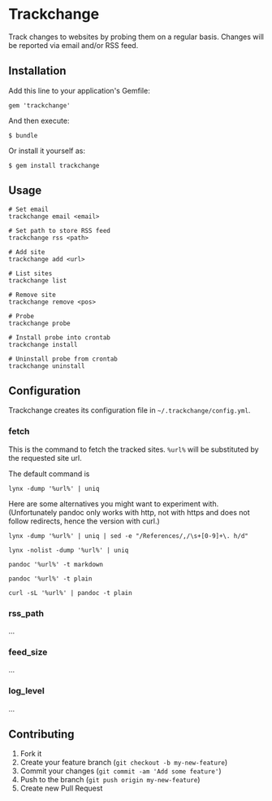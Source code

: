# Trackchange

Track changes to websites by probing them on a regular basis. Changes
will be reported via email and/or RSS feed.


## Installation

Add this line to your application's Gemfile:

    gem 'trackchange'

And then execute:

    $ bundle

Or install it yourself as:

    $ gem install trackchange


## Usage

    # Set email
    trackchange email <email>

    # Set path to store RSS feed
    trackchange rss <path>

    # Add site
    trackchange add <url>

    # List sites
    trackchange list

    # Remove site
    trackchange remove <pos>

    # Probe
    trackchange probe

    # Install probe into crontab
    trackchange install

    # Uninstall probe from crontab
    trackchange uninstall


## Configuration

Trackchange creates its configuration file in `~/.trackchange/config.yml`.

### fetch

This is the command to fetch the tracked sites. `%url%` will be
substituted by the requested site url.

The default command is

    lynx -dump '%url%' | uniq

Here are some alternatives you might want to experiment
with. (Unfortunately pandoc only works with http, not with https and
does not follow redirects, hence the version with curl.)

    lynx -dump '%url%' | uniq | sed -e "/References/,/\s+[0-9]+\. h/d"
    
    lynx -nolist -dump '%url%' | uniq

    pandoc '%url%' -t markdown

    pandoc '%url%' -t plain

    curl -sL '%url%' | pandoc -t plain

### rss_path

...

### feed_size

...

### log_level

...


## Contributing

1. Fork it
2. Create your feature branch (`git checkout -b my-new-feature`)
3. Commit your changes (`git commit -am 'Add some feature'`)
4. Push to the branch (`git push origin my-new-feature`)
5. Create new Pull Request
